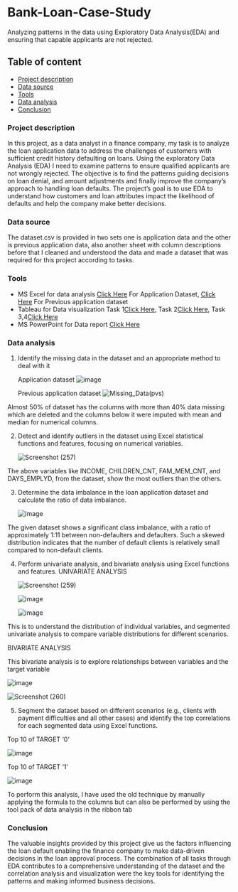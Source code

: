 # Bank-Loan-Case-Study
Analyzing patterns in the data using Exploratory Data Analysis(EDA) and ensuring that capable applicants are not rejected.

## Table of content
- [Project description](#Project-description)
- [Data source](#Data-source)
- [Tools](#Tools)
- [Data analysis](#Data-analysis)
- [Conclusion](#Conclusion)


### Project description 
In this project, as a data analyst in a finance company, my task is to analyze the loan application data to address the challenges of customers with sufficient credit history defaulting on loans. Using the exploratory Data Analysis (EDA) I need to examine patterns to ensure qualified applicants are not wrongly rejected. The objective is to find the patterns guiding decisions on loan denial, and amount adjustments and finally improve the company’s approach to handling loan defaults. The project’s goal is to use EDA to understand how customers and loan attributes impact the likelihood of defaults and help the company make better decisions.

### Data source 
The dataset.csv is provided in two sets one is application data and the other is previous application data, also another sheet with column descriptions before that I cleaned and understood the data and made a dataset that was required for this project according to tasks.

### Tools
- MS Excel for data analysis [Click Here](https://docs.google.com/spreadsheets/d/1dWhx7j6PtFhp8ieUc82XpaOLH2xTE_bX/edit?usp=sharing&ouid=105843925605549140071&rtpof=true&sd=true) For Application Dataset, [Click Here](https://docs.google.com/spreadsheets/d/1h5fZKaOTzn6vuaCODbEFr6Y9F3xo2gGYUFYf0Oe5XGE/edit?usp=sharing) For Previous application dataset
- Tableau for Data visualization Task 1[Click Here](https://public.tableau.com/views/P_6BankLoanCS_1/Missing_Datapvs?:language=en-GB&:display_count=n&:origin=viz_share_link), Task 2[Click Here](https://public.tableau.com/views/P_6BankloanCS_2/Income?:language=en-GB&:display_count=n&:origin=viz_share_link), Task 3,4[Click Here](https://public.tableau.com/views/Project_6CS_34/TargetImbalance?:language=en-GB&:display_count=n&:origin=viz_share_link)
- MS PowerPoint for Data report [Click Here](https://docs.google.com/presentation/d/1CDVgmE9JSDknLjhn5gWgd4TmMorpm8UT/edit?usp=sharing&ouid=105843925605549140071&rtpof=true&sd=true)

### Data analysis
1.	Identify the missing data in the dataset and an appropriate method to deal with it

  	Application dataset
    ![image](https://github.com/esmdsuhail/Bank-Loan-Case-Study/assets/142283402/0bfc3b24-6aa5-4941-a312-6989280d6ac3)

  	 Previous application dataset
    ![Missing_Data(pvs)](https://github.com/esmdsuhail/Bank-Loan-Case-Study/assets/142283402/06aa57af-5f9a-4331-b6e7-6aa16eda03b0)


Almost 50% of dataset has the columns with more than 40% data missing which are deleted and the columns below it were imputed with mean and median for numerical columns.


2.  Detect and identify outliers in the dataset using Excel statistical functions and features, focusing on numerical variables.

    ![Screenshot (257)](https://github.com/esmdsuhail/Bank-Loan-Case-Study/assets/142283402/19339be8-b8eb-4897-88d9-b1d08cf579ef)

The above variables like INCOME, CHILDREN_CNT, FAM_MEM_CNT, and DAYS_EMPLYD, from the dataset, show the most outliers than the others.


3.  Determine the data imbalance in the loan application dataset and calculate the ratio of data imbalance.

    ![image](https://github.com/esmdsuhail/Bank-Loan-Case-Study/assets/142283402/1a5a7ecf-298e-4225-a286-8479db9d5b78)

The given dataset shows a significant class imbalance, with a ratio of approximately 1:11 between non-defaulters and defaulters. Such a skewed distribution indicates that the number of default clients is relatively small compared to non-default clients.


4.	Perform univariate analysis, and bivariate analysis using Excel functions and features.
UNIVARIATE ANALYSIS

    ![Screenshot (259)](https://github.com/esmdsuhail/Bank-Loan-Case-Study/assets/142283402/6cd09c57-591d-463b-a2ab-19955a46cda7)

    ![image](https://github.com/esmdsuhail/Bank-Loan-Case-Study/assets/142283402/a9af0a36-53e8-4a5e-8530-7292a038706b)

    ![image](https://github.com/esmdsuhail/Bank-Loan-Case-Study/assets/142283402/a6f773d9-3873-4c65-b444-83357cc1acaa)

This is to understand the distribution of individual variables, and segmented univariate analysis to compare variable distributions for different scenarios.


BIVARIATE ANALYSIS
   
   This bivariate analysis is to explore relationships between variables and the target variable

  ![image](https://github.com/esmdsuhail/Bank-Loan-Case-Study/assets/142283402/55cc6a71-5b4e-4388-a3ce-2d3811cb4846)

  ![Screenshot (260)](https://github.com/esmdsuhail/Bank-Loan-Case-Study/assets/142283402/00bd5a3e-3c44-4559-9507-440453f907d6)


5.  Segment the dataset based on different scenarios (e.g., clients with payment difficulties and all other cases) and identify the top correlations for each segmented data using Excel functions.

  Top 10 of TARGET ‘0'

  ![image](https://github.com/esmdsuhail/Bank-Loan-Case-Study/assets/142283402/881ddd4e-a4b2-45b6-940e-e17168c9a40b)

  Top 10 of TARGET ‘1’

  ![image](https://github.com/esmdsuhail/Bank-Loan-Case-Study/assets/142283402/8ea59124-24dd-43a3-ab27-168cc6c6c90b)

To perform this analysis, I have used the old technique by manually applying the formula to the columns but can also be performed by using the tool pack of data analysis in the ribbon tab


### Conclusion

The valuable insights provided by this project give us the factors influencing the loan default enabling the finance company to make data-driven decisions in the loan approval process. The combination of all tasks through EDA contributes to a comprehensive understanding of the dataset and the correlation analysis and visualization were the key tools for identifying the patterns and making informed business decisions.
